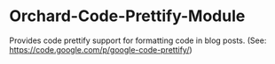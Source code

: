 Orchard-Code-Prettify-Module
============================

Provides code prettify support for formatting code in blog posts. (See: https://code.google.com/p/google-code-prettify/)
